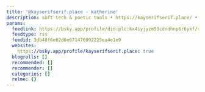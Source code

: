```yaml
---
title: '@kayserifserif.place - katherine'
description: soft tech & poetic tools • https://kayserifserif.place/ • she/her/伊
params:
  feedlink: https://bsky.app/profile/did:plc:kx4iyjyzm53cdndhnp6r6ykf/rss
  feedtype: rss
  feedid: 3db48f6e62d6e671476092225ea4e1e9
  websites:
    https://bsky.app/profile/kayserifserif.place: true
  blogrolls: []
  recommended: []
  recommender: []
  categories: []
  relme: {}
---
```

